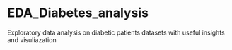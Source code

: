 # EDA_Diabetes_analysis
Exploratory data analysis on diabetic patients datasets with useful insights and visuliazation
